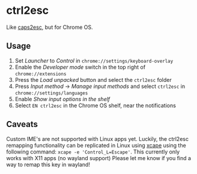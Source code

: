 # ctrl2esc
Like [caps2esc](https://github.com/oblitum/caps2esc), but for Chrome OS.

## Usage
1. Set *Launcher* to *Control* in `chrome://settings/keyboard-overlay`
2. Enable the *Developer mode* switch in the top right of `chrome://extensions`
3. Press the *Load unpacked* button and select the `ctrl2esc` folder
4. Press *Input method* -> *Manage input methods* and select `ctrl2esc` in `chrome://settings/languages`
5. Enable *Show input options in the shelf*
6. Select `EN ctrl2esc` in the Chrome OS shelf, near the notifications

## Caveats
Custom IME's are not supported with Linux apps yet. Luckily, the ctrl2esc remapping functionality can be replicated in Linux using [xcape](https://github.com/alols/xcape) using the following command: `xcape -e 'Control_L=Escape'`.
This currently only works with X11 apps (no wayland support)
Please let me know if you find a way to remap this key in wayland!
